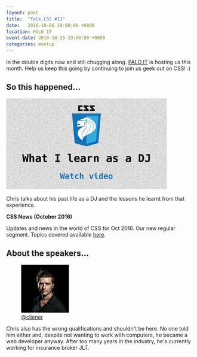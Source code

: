 ```yaml
---
layout: post
title:  "Talk.CSS #11"
date:   2016-10-06 19:00:00 +0800
location: PALO IT
event-date: 2016-10-25 19:00:00 +0800
categories: meetup
---
```

In the double digits now and still chugging along. [PALO IT](http://sg.palo-it.com/) is hosting us this month. Help us keep this going by continuing to join us geek out on CSS! :)

## So this happened...

<div class="c-videos">
  <div class="c-video">
    <a class="c-video__link" href="https://youtu.be/6HXRiSo2LX0">
      <img class="c-video__img" src="/img/talk-11/s1101.jpg" srcset="/img/talk-11/s1101@2x.jpg 2x" alt="Link to talk on what I learnt as a DJ"/>
    </a>
    <p class="c-video__desc">Chris talks about his past life as a DJ and the lessons he learnt from that experience.</p>
  </div>

  <div class="u-clear">
    <strong>CSS News (October 2016)</strong><br>
    <p>Updates and news in the world of CSS for Oct 2016. Our new regular segment. Topics covered available <a href="https://github.com/SingaporeCSS/slides/blob/gh-pages/notes/talk-11.md">here</a>.</p>
  </div>
</div>

## About the speakers...

<div class="o-flex c-speakers">

  <div class="o-flex3__item c-speaker">
    <figure>
      <img class="c-speaker__img" src="/img/talk-1/chris.jpg" srcset="/img/talk-1/chris@2x.jpg 2x" alt="Chris Lienert"/>
      <figcaption><a class="c-speaker__link" href="https://twitter.com/cliener">@cliener</a></figcaption>
    </figure>
    <p class="c-speaker__intro">Chris also has the wrong qualifications and shouldn't be here. No one told him either and, despite not wanting to work with computers, he became a web developer anyway. After too many years in the industry, he's currently working for insurance broker JLT.</p>
  </div>
</div>

